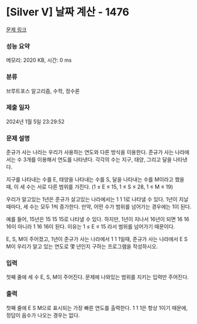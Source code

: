 # [Silver V] 날짜 계산 - 1476 

[문제 링크](https://www.acmicpc.net/problem/1476) 

### 성능 요약

메모리: 2020 KB, 시간: 0 ms

### 분류

브루트포스 알고리즘, 수학, 정수론

### 제출 일자

2024년 1월 5일 23:29:52

### 문제 설명

<p>준규가 사는 나라는 우리가 사용하는 연도와 다른 방식을 이용한다. 준규가 사는 나라에서는 수 3개를 이용해서 연도를 나타낸다. 각각의 수는 지구, 태양, 그리고 달을 나타낸다.</p>

<p>지구를 나타내는 수를 E, 태양을 나타내는 수를 S, 달을 나타내는 수를 M이라고 했을 때, 이 세 수는 서로 다른 범위를 가진다. (1 ≤ E ≤ 15, 1 ≤ S ≤ 28, 1 ≤ M ≤ 19)</p>

<p>우리가 알고있는 1년은 준규가 살고있는 나라에서는 1 1 1로 나타낼 수 있다. 1년이 지날 때마다, 세 수는 모두 1씩 증가한다. 만약, 어떤 수가 범위를 넘어가는 경우에는 1이 된다.</p>

<p>예를 들어, 15년은 15 15 15로 나타낼 수 있다. 하지만, 1년이 지나서 16년이 되면 16 16 16이 아니라 1 16 16이 된다. 이유는 1 ≤ E ≤ 15 라서 범위를 넘어가기 때문이다.</p>

<p>E, S, M이 주어졌고, 1년이 준규가 사는 나라에서 1 1 1일때, 준규가 사는 나라에서 E S M이 우리가 알고 있는 연도로 몇 년인지 구하는 프로그램을 작성하시오.</p>

### 입력 

 <p>첫째 줄에 세 수 E, S, M이 주어진다. 문제에 나와있는 범위를 지키는 입력만 주어진다.</p>

### 출력 

 <p>첫째 줄에 E S M으로 표시되는 가장 빠른 연도를 출력한다. 1 1 1은 항상 1이기 때문에, 정답이 음수가 나오는 경우는 없다.</p>


